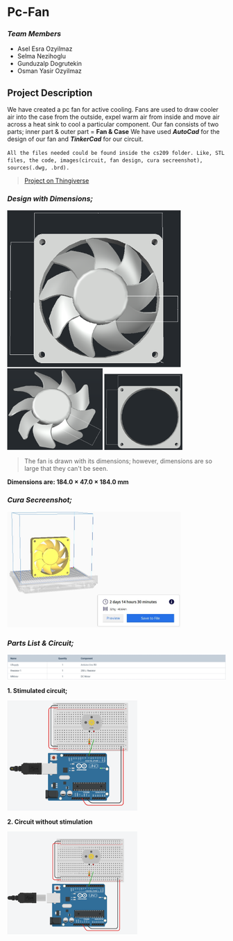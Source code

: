 # Pc-Fan

### *Team Members*

- Asel Esra Ozyilmaz
- Selma Nezihoglu
- Gunduzalp Dogrutekin
- Osman Yasir Ozyilmaz

## Project Description

We have created a pc fan for active cooling. Fans are used to draw cooler air into the case from the outside, expel warm air from inside and move air across a heat sink to cool a particular component.
Our fan consists of two parts; inner part & outer part = **Fan & Case**
We have used ***AutoCad*** for the design of our fan and ***TinkerCad*** for our circuit.

`All the files needed could be found inside the cs209 folder. Like, STL files, the code, images(circuit, fan design, cura secreenshot), sources(.dwg, .brd).`

> [Project on Thingiverse](https://www.thingiverse.com/thing:4359206)

### *Design with Dimensions;*

<img src= "cs209/Images/frontDimension.png" width="400"> <img src= "cs209/Images/fanDimension.png" width="220"> <img src= "cs209/Images/caseDimension.png" width="180">

> The fan is drawn with its dimensions; however, dimensions are so large that they can't be seen.

**Dimensions are: 184.0 × 47.0 × 184.0 mm**

### *Cura Secreenshot;*

<img src= "cs209/Images/pcFanCura.jpg" width="400">

### *Parts List & Circuit;*

<img src= "cs209/Images/Components.jpeg">

**1. Stimulated circuit;**

<img src= "cs209/Images/circuitStimulation.png" width="300">

**2. Circuit without stimulation**

 <img src= "cs209/Images/circuit.png" width="300">
